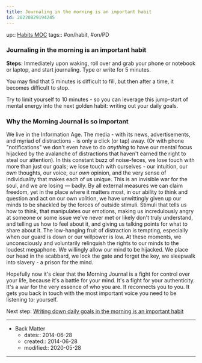```yaml
---
title: Journaling in the morning is an important habit
id: 20220829194245
---
```

up:: [Habits MOC]([[20220905183035]])
tags:: #on/habit, #on/PD

### Journaling in the morning is an important habit
**Steps**:
Immediately upon waking, roll over and grab your phone or notebook or laptop, and start journaling. Type or write for 5 minutes. 

You may find that 5 minutes is difficult to fill, but then after a time, it becomes difficult to stop. 

Try to limit yourself to 10 minutes - so you can leverage this jump-start of mental energy into the next golden habit: writing out your daily goals.

### Why the Morning Journal is so important
We live in the Information Age. The media - with its news, advertisements, and myriad of distractions - is only a click (or tap) away. (Or with phone "notifications" we don't even have to do *anything* to have our mental focus  hijacked by the avalanche of distractions that haven't earned the right to steal our attention). In this constant buzz of noise-feces, we lose touch with more than just our goals; we lose touch with ourselves - our intuition, our *own* thoughts, our voice, our *own* opinion, and the very sense of individuality that makes each of us unique. This is an invisible war for the soul, and we are losing — badly. By all external measures we can claim freedom, yet in the place where it matters most, in our ability to think and question and act on our own volition, we have unwittingly given up our minds to be shackled by the forces of outside stimuli. Stimuli that tells us how to think, that manipulates our emotions, making us incredulously angry at someone or some issue we've never met or likely don't truly understand, and telling us how to feel about it, and giving us talking points for what to share about it. The low-hanging fruit of distraction is tempting, especially when our guard is down or our willpower is low. At these moments, we unconsciously and voluntarily relinquish the rights to our minds to the loudest megaphone. We willingly allow our mind to be hijacked. We place our head in the scabbard, we lock the gate and forget the key, we sleepwalk into slavery - a prison for the mind.

Hopefully now it's clear that the Morning Journal is a fight for control over your life, because it's a battle for your mind. It's a fight for your authenticity. It's a war for the very essence of who you are. It reconnects you to you. It gets you back in touch with the most important voice you need to be listening to: yourself. 

Next step: [Writing down daily goals in the morning is an important habit]([[20220829180157]])

---

- Back Matter
	- dates:: 2014-06-28
	- created:: 2014-06-28
	- modified:: 2020-05-28

---